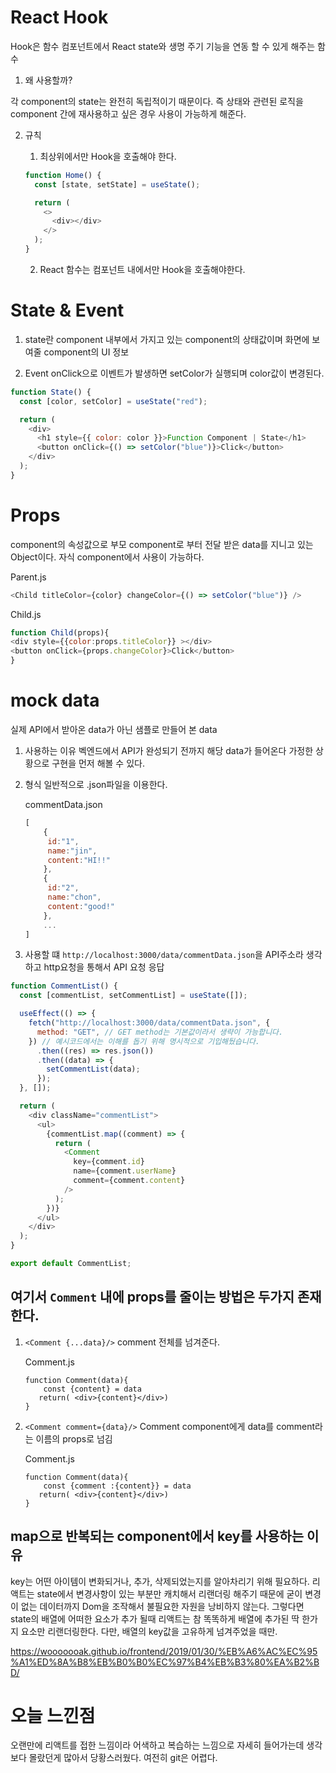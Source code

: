 # React Hook

Hook은 함수 컴포넌트에서 React state와 생명 주기 기능을 연동 할 수 있게 해주는 함수

1. 왜 사용할까?

각 component의 state는 완전히 독립적이기 때문이다.
즉 상태와 관련된 로직을 component 간에 재사용하고 싶은 경우 사용이 가능하게 해준다.

2. 규칙

   1. 최상위에서만 Hook을 호출해야 한다.

   ```javascript
   function Home() {
     const [state, setState] = useState();

     return (
       <>
         <div></div>
       </>
     );
   }
   ```

   2. React 함수는 컴포넌트 내에서만 Hook을 호출해야한다.

# State & Event

1. state란
   component 내부에서 가지고 있는 component의 상태값이며 화면에 보여줄 component의 UI 정보

2. Event
   onClick으로 이벤트가 발생하면 setColor가 실행되며 color값이 변경된다.

```javascript
function State() {
  const [color, setColor] = useState("red");

  return (
    <div>
      <h1 style={{ color: color }}>Function Component | State</h1>
      <button onClick={() => setColor("blue")}>Click</button>
    </div>
  );
}
```

# Props

component의 속성값으로 부모 component로 부터 전달 받은 data를 지니고 있는 Object이다.
자식 component에서 사용이 가능하다.

Parent.js

```javascript
<Child titleColor={color} changeColor={() => setColor("blue")} />
```

Child.js

```javascript
function Child(props){
<div style={{color:props.titleColor}} ></div>
<button onClick={props.changeColor}>Click</button>
}
```

# mock data

실제 API에서 받아온 data가 아닌 샘플로 만들어 본 data

1. 사용하는 이유
   벡엔드에서 API가 완성되기 전까지 해당 data가 들어온다 가정한 상황으로 구현을 먼저 해볼 수 있다.

2. 형식
   일반적으로 .json파일을 이용한다.

   commentData.json

   ```javascript
   [
       {
        id:"1",
        name:"jin",
        content:"HI!!"
       },
       {
        id:"2",
        name:"chon",
        content:"good!"
       },
       ...
   ]
   ```

3. 사용할 떄
   `http://localhost:3000/data/commentData.json`을 API주소라 생각하고 http요청을 통해서 API 요청 응답

```javascript
function CommentList() {
  const [commentList, setCommentList] = useState([]);

  useEffect(() => {
    fetch("http://localhost:3000/data/commentData.json", {
      method: "GET", // GET method는 기본값이라서 생략이 가능합니다.
    }) // 예시코드에서는 이해를 돕기 위해 명시적으로 기입해뒀습니다.
      .then((res) => res.json())
      .then((data) => {
        setCommentList(data);
      });
  }, []);

  return (
    <div className="commentList">
      <ul>
        {commentList.map((comment) => {
          return (
            <Comment
              key={comment.id}
              name={comment.userName}
              comment={comment.content}
            />
          );
        })}
      </ul>
    </div>
  );
}

export default CommentList;
```

## 여기서 `Comment` 내에 props를 줄이는 방법은 두가지 존재한다.

1. `<Comment {...data}/>`
   comment 전체를 넘겨준다.

   Comment.js

   ```javascipt
   function Comment(data){
       const {content} = data
      return( <div>{content}</div>)
   }
   ```

2. `<Comment comment={data}/>`
   Comment component에게 data를 comment라는 이름의 props로 넘김

   Comment.js

   ```javascipt
   function Comment(data){
       const {comment :{content}} = data
      return( <div>{content}</div>)
   }
   ```

## map으로 반복되는 component에서 key를 사용하는 이유

key는 어떤 아이템이 변화되거나, 추가, 삭제되었는지를 알아차리기 위해 필요하다.
리액트는 state에서 변경사항이 있는 부분만 캐치해서 리랜더링 해주기 때문에 굳이 변경이 없는 데이터까지 Dom을 조작해서 불필요한 자원을 낭비하지 않는다.
그렇다면 state의 배열에 어떠한 요소가 추가 될때 리액트는 참 똑똑하게 배열에 추가된 딱 한가지 요소만 리랜더링한다. 다만, 배열의 key값을 고유하게 넘겨주었을 때만.

https://wooooooak.github.io/frontend/2019/01/30/%EB%A6%AC%EC%95%A1%ED%8A%B8%EB%B0%B0%EC%97%B4%EB%B3%80%EA%B2%BD/

</hr>

# 오늘 느낀점

오랜만에 리액트를 접한 느낌이라 어색하고 복습하는 느낌으로 자세히 들어가는데 생각보다 몰랐던게 많아서 당황스러웠다.
여전히 git은 어렵다.
